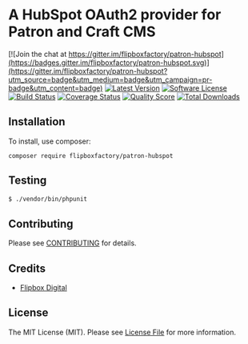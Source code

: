# A HubSpot OAuth2 provider for Patron and Craft CMS
[![Join the chat at https://gitter.im/flipboxfactory/patron-hubspot](https://badges.gitter.im/flipboxfactory/patron-hubspot.svg)](https://gitter.im/flipboxfactory/patron-hubspot?utm_source=badge&utm_medium=badge&utm_campaign=pr-badge&utm_content=badge)
[![Latest Version](https://img.shields.io/github/release/flipboxfactory/patron-hubspot.svg?style=flat-square)](https://github.com/flipboxfactory/patron-hubspot/releases)
[![Software License](https://img.shields.io/badge/license-MIT-brightgreen.svg?style=flat-square)](LICENSE.md)
[![Build Status](https://img.shields.io/travis/flipboxfactory/patron-hubspot/master.svg?style=flat-square)](https://travis-ci.org/flipboxfactory/patron-hubspot)
[![Coverage Status](https://img.shields.io/scrutinizer/coverage/g/flipboxfactory/patron-hubspot.svg?style=flat-square)](https://scrutinizer-ci.com/g/flipboxfactory/patron-hubspot/code-structure)
[![Quality Score](https://img.shields.io/scrutinizer/g/flipboxfactory/patron-hubspot.svg?style=flat-square)](https://scrutinizer-ci.com/g/flipboxfactory/patron-hubspot)
[![Total Downloads](https://img.shields.io/packagist/dt/flipboxfactory/patron-hubspot.svg?style=flat-square)](https://packagist.org/packages/flipboxfactory/patron-hubspot)

## Installation

To install, use composer:

```
composer require flipboxfactory/patron-hubspot
```

## Testing

``` bash
$ ./vendor/bin/phpunit
```

## Contributing

Please see [CONTRIBUTING](https://github.com/flipboxfactory/patron-hubspot/blob/master/CONTRIBUTING.md) for details.


## Credits

- [Flipbox Digital](https://github.com/flipboxfactory)

## License

The MIT License (MIT). Please see [License File](https://github.com/flipboxfactory/patron-hubspot/blob/master/LICENSE) for more information.
